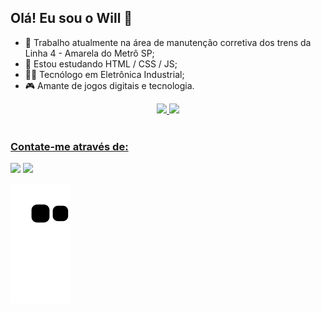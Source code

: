 ## Olá! Eu sou o Will 👋

- 🔭 Trabalho atualmente na área de manutenção corretiva dos trens da Linha 4 - Amarela do Metrô SP;
- 🌱 Estou estudando HTML / CSS / JS;
- 👨‍🎓 Tecnólogo em Eletrônica Industrial;
- 🎮 Amante de jogos digitais e tecnologia.

<div align="center">
  <a href="https://github.com/CastroWill">
  <img height="180em" src="https://github-readme-stats.vercel.app/api?username=CastroWill&show_icons=true&theme=great-gatsby&include_all_commits=true&count_private=true"/>
  <img height="180em" src="https://github-readme-stats.vercel.app/api/top-langs/?username=CastroWill&layout=compact&langs_count=7&theme=great-gatsby"/>
</div>
  
<br>

<h3>Contate-me através de:</h3>
  
<div> 
  <a href = "mailto:willam.castro@outlook.com"><img src="https://img.shields.io/badge/Microsoft_Outlook-0078D4?style=for-the-badge&logo=microsoft-outlook&logoColor=white" target="_blank"></a>
  <a href="https://www.linkedin.com/in/will-castro" target="_blank"><img src="https://img.shields.io/badge/-LinkedIn-%230077B5?style=for-the-badge&logo=linkedin&logoColor=white" target="_blank"></a> 
 
  ![Snake animation](https://github.com/rafaballerini/rafaballerini/blob/output/github-contribution-grid-snake.svg)
 
</div>

